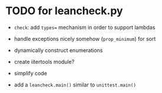 TODO for leancheck.py
=====================

* `check`: add `types=` mechanism in order to support lambdas

* handle exceptions nicely somehow (`prop_minimum`) for sort

* dynamically construct enumerations

* create iitertools module?

* simplify code

* add a `leancheck.main()` similar to `unittest.main()`
